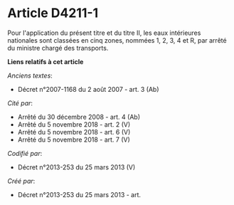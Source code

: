 # Article D4211-1

Pour l'application du présent titre et du titre II, les eaux intérieures nationales sont classées en cinq zones, nommées 1,
2, 3, 4 et R, par arrêté du ministre chargé des transports.

**Liens relatifs à cet article**

_Anciens textes_:

  - Décret n°2007-1168 du 2 août 2007 - art. 3 (Ab)

_Cité par_:

  - Arrêté du 30 décembre 2008 - art. 4 (Ab)
  - Arrêté du 5 novembre 2018 - art. 2 (V)
  - Arrêté du 5 novembre 2018 - art. 6 (V)
  - Arrêté du 5 novembre 2018 - art. 7 (V)

_Codifié par_:

  - Décret n°2013-253 du 25 mars 2013 (V)

_Créé par_:

  - Décret n°2013-253 du 25 mars 2013 - art.
